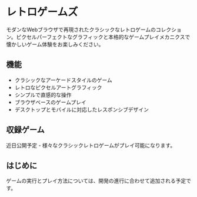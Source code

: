 # レトロゲームズ

モダンなWebブラウザで再現されたクラシックなレトロゲームのコレクション。ピクセルパーフェクトなグラフィックと本格的なゲームプレイメカニクスで懐かしいゲーム体験をお楽しみください。

## 機能

- クラシックなアーケードスタイルのゲーム
- レトロなピクセルアートグラフィック
- シンプルで直感的な操作
- ブラウザベースのゲームプレイ
- デスクトップとモバイルに対応したレスポンシブデザイン

## 収録ゲーム

近日公開予定 - 様々なクラシックレトロゲームがプレイ可能になります。

## はじめに

ゲームの実行とプレイ方法については、開発の進行に合わせて追加される予定です。